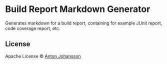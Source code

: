 # Build Report Markdown Generator

Generates markdown for a build report, containing for example JUnit report, code coverage report, etc.


## License

Apache License © [Anton Johansson](https://github.com/anton-johansson)
